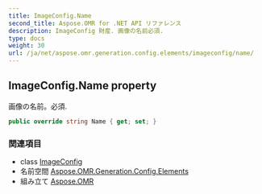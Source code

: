 ```yaml
---
title: ImageConfig.Name
second_title: Aspose.OMR for .NET API リファレンス
description: ImageConfig 財産. 画像の名前必須.
type: docs
weight: 30
url: /ja/net/aspose.omr.generation.config.elements/imageconfig/name/
---
```

## ImageConfig.Name property

画像の名前。必須.

```csharp
public override string Name { get; set; }
```

### 関連項目

* class [ImageConfig](../)
* 名前空間 [Aspose.OMR.Generation.Config.Elements](../../imageconfig/)
* 組み立て [Aspose.OMR](../../../)


